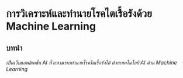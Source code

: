 # การวิเคราะห์และทำนายโรคไตเรื้อรังด้วย Machine Learning
## บทนำ
###### เป็นเว็บแอพลิเคชั่น AI ที่จะสามารถทำนายโรคไตเรื้อรังได้ ด้วยเทคโนโลยี AI ด้าน Machine Learning
